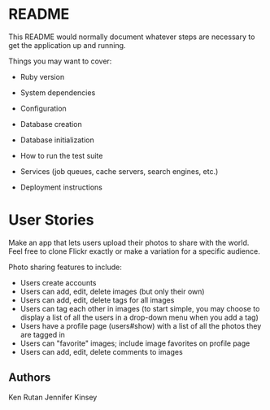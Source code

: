 # README

This README would normally document whatever steps are necessary to get the
application up and running.

Things you may want to cover:

* Ruby version

* System dependencies

* Configuration

* Database creation

* Database initialization

* How to run the test suite

* Services (job queues, cache servers, search engines, etc.)

* Deployment instructions




# User Stories

Make an app that lets users upload their photos to share with the world. Feel free to clone Flickr exactly or make a variation for a specific audience.

Photo sharing features to include:

* Users create accounts
* Users can add, edit, delete images (but only their own)
* Users can add, edit, delete tags for all images
* Users can tag each other in images (to start simple, you may choose to display a list of all the users in a drop-down menu when you add a tag)
* Users have a profile page (users#show) with a list of all the photos they are tagged in
* Users can "favorite" images; include image favorites on profile page
* Users can add, edit, delete comments to images

## Authors

Ken Rutan
Jennifer Kinsey

